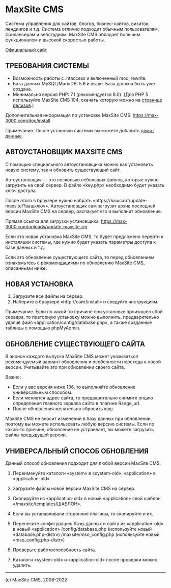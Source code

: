 MaxSite CMS
================================================================================
Система управления для сайтов, блогов, бизнес-сайтов, визиток, лендингов и т.д. Система отлично подходит обычным пользователям, фрилансерам и вебстудиям. MaxSite CMS обладает большим функционалом и высокой скоростью работы.

[Официальный сайт](https://max-3000.com/)

ТРЕБОВАНИЯ СИСТЕМЫ
--------------------------------------------------------------------------------
* Возможность работы с .htaccess и включенный mod_rewrite.
* База данных MySQL/MariaDB: 5.6 и выше. База должна быть уже создана.
* Минимальня версия PHP: 7.1 (рекомендуется 8.0). (Для PHP 5 используйте MaxSite CMS 104, скачать которую можно на [странице релизов](https://github.com/maxsite/cms/releases).)

Дополнительная информация по установке MaxSite CMS: https://max-3000.com/doc/install

Примечание. После установки системы вы можете добавить [демо-данные](https://github.com/maxsite/demo_for_maxsite_cms).


АВТОУСТАНОВЩИК MAXSITE CMS
--------------------------------------------------------------------------------
С помощью специального автоустановщика можно как установить новую систему, так и обновить 
существующий сайт.

Автоустановщик — это несколько небольших файлов, которые нужно загрузить на свой сервер. 
В файле «key.php» необходимо будет указать ключ доступа. 

После этого в браузере нужно набрать «https://вашсайт/update-maxsite/?вашключ».
Автоустановщик сам загрузит архив последней версии MaxSite CMS на сервер, распакует его 
и выполнит обновление.

Прямая ссылка для загрузки установщика: https://max-3000.com/uploads/update-maxsite.zip

Если это новая установка MaxSite CMS, то будет предложено перейти к инсталяции системы, где нужно 
будет указать параметры доступа к базе данных и т.д.

Если это обновление существующего сайта, то перед обновлением ознакомьтесь с рекомендациями 
по обновлению MaxSite CMS, описанными ниже.


НОВАЯ УСТАНОВКА
--------------------------------------------------------------------------------
1. Загрузите все файлы на сервер.
2. Наберите в браузере «http://сайт/install» и следуйте инструкциям. 

Примечание. Если по какой-то причине при установке произошел сбой сервера, то повторную установку
можно выполнить, предварительно удалив файл «application/config/database.php», а также созданные 
таблицы с помощью phpMyAdmin.


ОБНОВЛЕНИЕ СУЩЕСТВУЮЩЕГО САЙТА
--------------------------------------------------------------------------------
В анонсе каждого выпуска MaxSite CMS может указываться рекомендуемый вариант обновления и особенности перехода к новой версии. Учитывайте это при обновлении своего сайта.

Важно:
* Если у вас версия ниже 106, то выполняйте обновление универсальным способом.
* Если меняется адрес сайта, то предварительно снимите опцию определения главного зеркала сайта в плагине Range_url. 
* После обновления желательно сбросить кэш.

MaxSite CMS не вносит изменений в базу данных при обновлении, поэтому вы можете использовать любую версию системы. Если по какой-то причине, обновление не устраивает, вы можете загрузить файлы предыдущей версии.


УНИВЕРСАЛЬНЫЙ СПОСОБ ОБНОВЛЕНИЯ
--------------------------------------------------------------------------------
Данный способ обновления подходит для любой версии MaxSite CMS.

1. Переименуйте каталоги 
	«system» в «system-old».
	«application» в «application-old».

2. Загрузите файлы новой версии MaxSite CMS на сервер.

3. Скопируйте из «application-old» в новый «application» свой шаблон «/maxsite/templates/ШАБЛОН».

4. Если вы устанавливали сторонние плагины, то скопируйте и их.

5. Перенесите конфигурацию базы данных и сайта из «application-old» в новый «application»
	/config/database.php  (используйте новый «database.php-distr»)
	/maxsite/mso_config.php (используйте новый «mso_config.php-distr»)

6. Проверьте работоспособность сайта.

7. Каталоги «system-old» и «application-old» после проверки можно удалить.

***

(с) MaxSite CMS, 2008-2022
